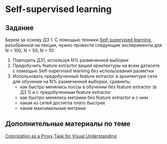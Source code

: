 # Self-supervised learning

## Задание

Берем за основу ДЗ 1. С помощью техники [Self-supervised learning](https://arxiv.org/pdf/1505.05192.pdf), разобранной на лекции, 
нужно провести следующие эксперименты для N = 100, N = 50, N = 10:

1. Повторить ДЗ1, используя N% размеченной выборки
2. Предобучить feature extractor вашей архитектуры на всем датасете с помощью Self-supervised learning без использования разметки
3. Использовать предобученный feature extractor в архитектуре сети для обучения на N% размеченной выборки, сравнить: 
   - как быстро менялись лоссы в обучении без feature extractor (в ДЗ 1) и с предобученным feature extractor
   - как быстро менялись метрики без feature extractor и с ним
   - какая из сетей достигла плато быстрее
   - какие максимальные метрики

## Дополнительные материалы по теме

[Colorization as a Proxy Task for Visual Understanding](https://ar5iv.labs.arxiv.org/html/1703.04044)
